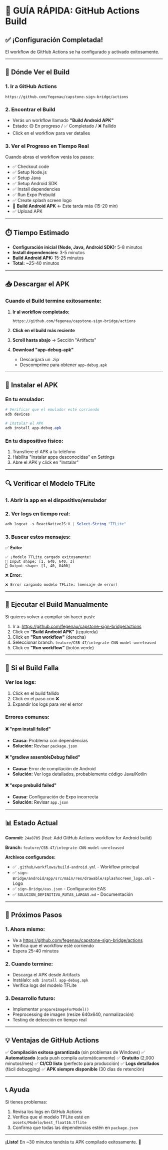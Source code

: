 # 🎯 GUÍA RÁPIDA: GitHub Actions Build

## ✅ ¡Configuración Completada!

El workflow de GitHub Actions se ha configurado y activado exitosamente.

---

## 📍 Dónde Ver el Build

### 1. Ir a GitHub Actions
```
https://github.com/fegenau/capstone-sign-bridge/actions
```

### 2. Encontrar el Build
- Verás un workflow llamado **"Build Android APK"**
- Estado: 🟡 En progreso / ✅ Completado / ❌ Fallido
- Click en el workflow para ver detalles

### 3. Ver el Progreso en Tiempo Real
Cuando abras el workflow verás los pasos:
- ✅ Checkout code
- ✅ Setup Node.js
- ✅ Setup Java
- ✅ Setup Android SDK
- ✅ Install dependencies
- ✅ Run Expo Prebuild
- ✅ Create splash screen logo
- 🔨 **Build Android APK** ← Este tarda más (15-20 min)
- ✅ Upload APK

---

## ⏱️ Tiempo Estimado

- **Configuración inicial (Node, Java, Android SDK):** 5-8 minutos
- **Install dependencies:** 3-5 minutos
- **Build Android APK:** 15-25 minutos
- **Total:** ~25-40 minutos

---

## 📥 Descargar el APK

### Cuando el Build termine exitosamente:

1. **Ir al workflow completado:**
   ```
   https://github.com/fegenau/capstone-sign-bridge/actions
   ```

2. **Click en el build más reciente**

3. **Scroll hasta abajo** → Sección "Artifacts"

4. **Download "app-debug-apk"**
   - Descargará un .zip
   - Descomprime para obtener `app-debug.apk`

---

## 📱 Instalar el APK

### En tu emulador:

```powershell
# Verificar que el emulador esté corriendo
adb devices

# Instalar el APK
adb install app-debug.apk
```

### En tu dispositivo físico:

1. Transfiere el APK a tu teléfono
2. Habilita "Instalar apps desconocidas" en Settings
3. Abre el APK y click en "Instalar"

---

## 🔍 Verificar el Modelo TFLite

### 1. Abrir la app en el dispositivo/emulador

### 2. Ver logs en tiempo real:

```powershell
adb logcat -s ReactNativeJS:V | Select-String "TFLite"
```

### 3. Buscar estos mensajes:

✅ **Éxito:**
```
✅ ¡Modelo TFLite cargado exitosamente!
📐 Input shape: [1, 640, 640, 3]
📐 Output shape: [1, 40, 8400]
```

❌ **Error:**
```
❌ Error cargando modelo TFLite: [mensaje de error]
```

---

## 🔄 Ejecutar el Build Manualmente

Si quieres volver a compilar sin hacer push:

1. Ir a: https://github.com/fegenau/capstone-sign-bridge/actions
2. Click en **"Build Android APK"** (izquierda)
3. Click en **"Run workflow"** (derecha)
4. Seleccionar branch: `feature/CSB-47/integrate-CNN-model-unreleased`
5. Click en **"Run workflow"** (botón verde)

---

## 🐛 Si el Build Falla

### Ver los logs:

1. Click en el build fallido
2. Click en el paso con ❌
3. Expandir los logs para ver el error

### Errores comunes:

#### ❌ "npm install failed"
- **Causa:** Problema con dependencias
- **Solución:** Revisar `package.json`

#### ❌ "gradlew assembleDebug failed"
- **Causa:** Error de compilación de Android
- **Solución:** Ver logs detallados, probablemente código Java/Kotlin

#### ❌ "expo prebuild failed"
- **Causa:** Configuración de Expo incorrecta
- **Solución:** Revisar `app.json`

---

## 📊 Estado Actual

**Commit:** `24a8705` (feat: Add GitHub Actions workflow for Android build)

**Branch:** `feature/CSB-47/integrate-CNN-model-unreleased`

**Archivos configurados:**
- ✅ `.github/workflows/build-android.yml` - Workflow principal
- ✅ `sign-Bridge/android/app/src/main/res/drawable/splashscreen_logo.xml` - Logo
- ✅ `sign-Bridge/eas.json` - Configuración EAS
- ✅ `SOLUCION_DEFINITIVA_RUTAS_LARGAS.md` - Documentación

---

## 🎯 Próximos Pasos

### 1. **Ahora mismo:**
   - Ve a https://github.com/fegenau/capstone-sign-bridge/actions
   - Verifica que el workflow esté corriendo
   - Espera 25-40 minutos

### 2. **Cuando termine:**
   - Descarga el APK desde Artifacts
   - Instálalo: `adb install app-debug.apk`
   - Verifica logs del modelo TFLite

### 3. **Desarrollo futuro:**
   - Implementar `prepareImageForModel()` 
   - Preprocessing de imagen (resize 640x640, normalización)
   - Testing de detección en tiempo real

---

## 💡 Ventajas de GitHub Actions

✅ **Compilación exitosa garantizada** (sin problemas de Windows)
✅ **Automatizado** (cada push compila automáticamente)
✅ **Gratuito** (2,000 minutos/mes)
✅ **CI/CD listo** (perfecto para producción)
✅ **Logs detallados** (fácil debugging)
✅ **APK siempre disponible** (30 días de retención)

---

## 📞 Ayuda

Si tienes problemas:
1. Revisa los logs en GitHub Actions
2. Verifica que el modelo TFLite esté en `assets/Modelo/best_float16.tflite`
3. Confirma que todas las dependencias estén en `package.json`

---

**¡Listo!** En ~30 minutos tendrás tu APK compilado exitosamente. 🚀
